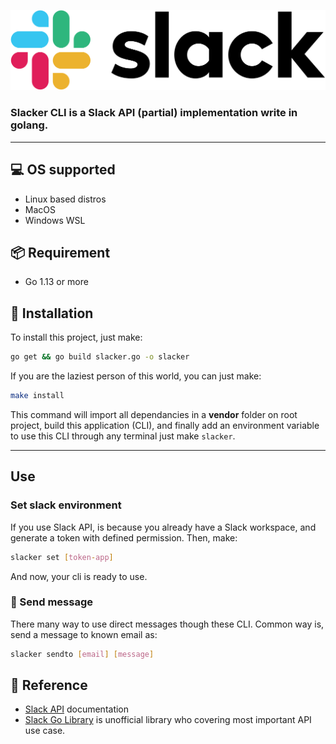 ![Slack logo](assets/1024px-Slack_Technologies_Logo.svg.png)

### Slacker CLI is a Slack API (partial) implementation write in golang.

---

## 💻 OS supported 

 - Linux based distros
 - MacOS
 - Windows WSL

## 📦 Requirement

- Go 1.13 or more

## 💾 Installation

To install this project, just make:

```bash
go get && go build slacker.go -o slacker
```

If you are the laziest person of this world, you can just make:

```bash
make install
```

This command will import all dependancies in a **vendor** folder on root project, build this application (CLI), and finally add an environment variable to use this CLI through any terminal just make `slacker`.

---

## Use

### Set slack environment

If you use Slack API, is because you already have a Slack workspace, and generate a token with defined permission.
Then, make:

```bash
slacker set [token-app]
```

And now, your cli is ready to use.

### 💬 Send message

There many way to use direct messages though these CLI.
Common way is, send a message to known email as:

```bash
slacker sendto [email] [message]
```

## 📌 Reference 
- [Slack API](api.slack.com) documentation
- [Slack Go Library](http://github.com/slack-go/slack) is unofficial library who covering most important API use case.